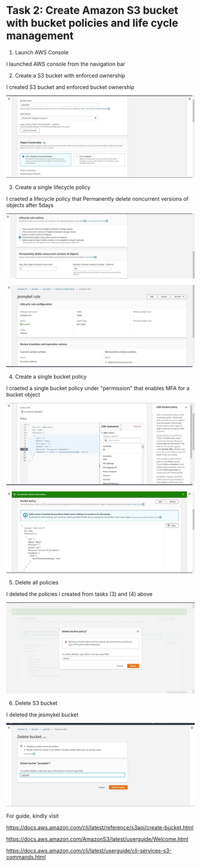 # Task 2: Create Amazon S3 bucket with bucket policies and life cycle management

1. Launch AWS Console

I launched AWS console from the navigation bar

2. Create a S3 bucket with enforced ownership

I created S3 bucket and enforced bucket ownership

![create bucket](Image/create%20bucket.jpg)

3. Create a single lifecycle policy

I craeted a lifecycle policy that Permanently delete noncurrent versions of objects after 5days

![lifecycle policy](Image/lifecycle%20policy.jpg)

![lifecycle policy](Image/lifecycle%20rule%20enable.jpg)

4. Create a single bucket policy

I craeted a single bucket policy under "permission" that enables MFA for a bucket object

![bucket policy](Image/bucket%20policy.jpg)

![bucket policy](Image/bucket%20policy%20enabled.jpg)

5. Delete all policies

I deleted the policies i created from tasks (3) and (4) above

![delete policies](Image/delete%20policies.jpg)

6. Delete S3 bucket

I deleted the jesmykel bucket

![delete bucket](Image/delete%20bucket.jpg)



For guide, kindly visit

https://docs.aws.amazon.com/cli/latest/reference/s3api/create-bucket.html

https://docs.aws.amazon.com/AmazonS3/latest/userguide/Welcome.html

https://docs.aws.amazon.com/cli/latest/userguide/cli-services-s3-commands.html
